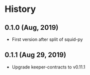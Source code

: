 History
=======

0.1.0 (Aug, 2019)
-----------------
  * First version after split of squid-py

0.1.1 (Aug 29, 2019)
-----------------
  * Upgrade keeper-contracts to v0.11.1